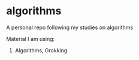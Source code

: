 # algorithms
A personal repo following my studies on algorithms

Material I am using:
1. Algorithms, Grokking
